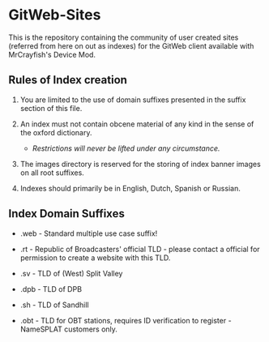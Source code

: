 # GitWeb-Sites
This is the repository containing the community of user created sites (referred from here on out as indexes) for the GitWeb client available with MrCrayfish's Device Mod.

## Rules of Index creation
1. You are limited to the use of domain suffixes presented in the suffix section of this file.

2. An index must not contain obcene material of any kind in the sense of the oxford dictionary.
    - *Restrictions will never be lifted under any circumstance.*
    
3. The images directory is reserved for the storing of index banner images on all root suffixes.

4. Indexes should primarily be in English, Dutch, Spanish or Russian.
    

## Index Domain Suffixes

- .web - Standard multiple use case suffix!

- .rt - Republic of Broadcasters' official TLD - please contact a official for permission to create a website with this TLD.

- .sv - TLD of (West) Split Valley

- .dpb - TLD of DPB

- .sh - TLD of Sandhill

- .obt - TLD for OBT stations, requires ID verification to register - NameSPLAT customers only.
